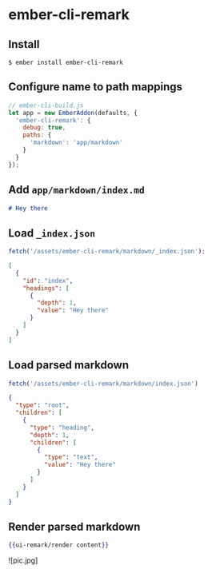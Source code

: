# ember-cli-remark

## Install

```
$ ember install ember-cli-remark
```

## Configure name to path mappings

``` javascript
// ember-cli-build.js
let app = new EmberAddon(defaults, {
  'ember-cli-remark': {
    debug: true,
    paths: {
      'markdown': 'app/markdown'
    }
  }
});
```

## Add `app/markdown/index.md`

``` markdown
# Hey there
```

## Load `_index.json`

``` javascript
fetch('/assets/ember-cli-remark/markdown/_index.json');
```

``` json
[
  {
    "id": "index",
    "headings": [
      {
        "depth": 1,
        "value": "Hey there"
      }
    ]
  }
]
```

## Load parsed markdown

``` javascript
fetch('/assets/ember-cli-remark/markdown/index.json')
```

``` json
{
  "type": "root",
  "children": [
    {
      "type": "heading",
      "depth": 1,
      "children": [
        {
          "type": "text",
          "value": "Hey there"
        }
      ]
    }
  ]
}
```

## Render parsed markdown

``` hbs
{{ui-remark/render content}}
```

![pic.jpg]
